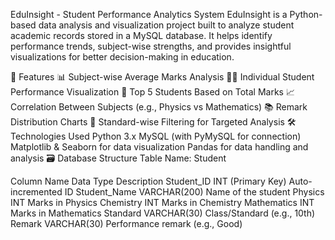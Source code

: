 EduInsight - Student Performance Analytics System
EduInsight is a Python-based data analysis and visualization project built to analyze student academic records stored in a MySQL database. It helps identify performance trends, subject-wise strengths, and provides insightful visualizations for better decision-making in education.

📌 Features
📊 Subject-wise Average Marks Analysis
🧑‍🎓 Individual Student Performance Visualization
🏅 Top 5 Students Based on Total Marks
📈 Correlation Between Subjects (e.g., Physics vs Mathematics)
📚 Remark Distribution Charts
🎯 Standard-wise Filtering for Targeted Analysis
🛠 Technologies Used
Python 3.x
MySQL (with PyMySQL for connection)
Matplotlib & Seaborn for data visualization
Pandas for data handling and analysis
🗃 Database Structure
Table Name: Student

Column Name	Data Type	Description
Student_ID	INT (Primary Key)	Auto-incremented ID
Student_Name	VARCHAR(200)	Name of the student
Physics	INT	Marks in Physics
Chemistry	INT	Marks in Chemistry
Mathematics	INT	Marks in Mathematics
Standard	VARCHAR(30)	Class/Standard (e.g., 10th)
Remark	VARCHAR(30)	Performance remark (e.g., Good)
